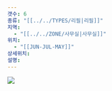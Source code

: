 ```yaml
---
갯수: 6
종류: "[[../../TYPES/리필|리필]]"
지역:
  - "[[../../ZONE/사무실|사무실]]"
위치:
  - "[[JUN-JUL-MAY]]"
상세위치: 
설명:
---
```

![](http://192.168.50.22/devices/250308_IMG_0005.jpg)